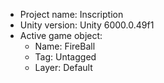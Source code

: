 <!-- UNITY CODE ASSIST INSTRUCTIONS START -->
- Project name: Inscription
- Unity version: Unity 6000.0.49f1
- Active game object:
  - Name: FireBall
  - Tag: Untagged
  - Layer: Default
<!-- UNITY CODE ASSIST INSTRUCTIONS END -->
